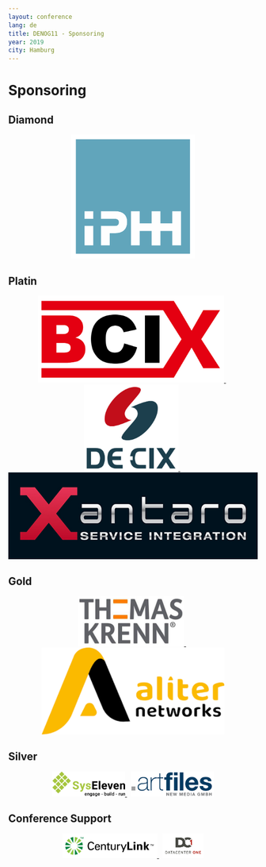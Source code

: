 ```yaml
---
layout: conference
lang: de
title: DENOG11 - Sponsoring
year: 2019
city: Hamburg
---
```

# Sponsoring

## Diamond
<p align="center">
    <a href="https://www.iphh.net" target="_blank">
        <img src="/images/meetings/denog11/sponsor_iphh.png" height="250"  title="Internet Port Hamburg">
    </a>
</p>

## Platin
<p align="center">
    <a href="https://www.bcix.de" target="_blank">
        <img src="/images/meetings/denog11/sponsor_bcix.png" height="175"  title="BCIX">
    </a>
    &nbsp;
    <a href="https://www.de-cix.net" target="_blank">
        <img src="/images/meetings/denog11/sponsor_de-cix.png" height="175"  title="DE-CIX"> 
    </a>
    &nbsp;
    <a href="https://www.xantaro.net" target="_blank">
        <img src="/images/meetings/denog11/sponsor_xantaro.png" height="175"  title="Xantaro"> 
    </a>    
</p>

## Gold
<p align="center">
    <a href="https://www.thomas-krenn.com" target="_blank">
        <img src="/images/meetings/denog11/sponsor_thomaskrenn.jpg" height="100"  title="Thomas-Krenn.AG">
    </a>
    &nbsp;
    <a href="https://www.aliternetworks.com" target="_blank">
        <img src="/images/meetings/denog11/sponsor_aliter.png" height="175"  title="Aliter Networks"> 
    </a>
</p>

## Silver
<p align="center">
    <a href="https://www.syseleven.de" target="_blank">
        <img src="/images/meetings/denog11/sponsor_syseleven.png" height="50"  title="SysEleven">
    </a>
    &nbsp;
    <a href="https://www.artfiles.de" target="_blank">
        <img src="/images/meetings/denog11/sponsor_artfiles.png" height="50"  title="Artfiles New Media">
    </a>
</p>

## Conference Support
<p align="center">
    <a href="https://www.centurylink.com" target="_blank">
        <img src="/images/meetings/denog11/sponsor_centurylink.png" height="50"  title="CenturyLink">
    </a>
    &nbsp;
    <a href="https://www.dc1.com" target="_blank">
        <img src="/images/meetings/denog11/sponsor_dc1.jpg" height="50"  title="Datacenter One">
    </a>
</p>
